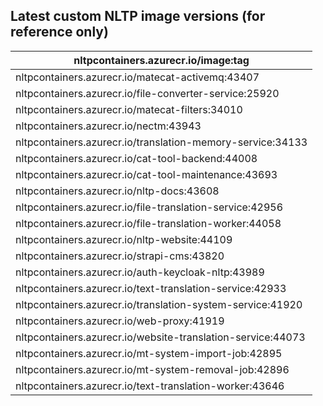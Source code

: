## Latest custom NLTP image versions (for reference only)

| **nltpcontainers.azurecr.io/image:tag** |
|-|
| nltpcontainers.azurecr.io/matecat-activemq:43407 |
| nltpcontainers.azurecr.io/file-converter-service:25920 |
| nltpcontainers.azurecr.io/matecat-filters:34010 |
| nltpcontainers.azurecr.io/nectm:43943 |
| nltpcontainers.azurecr.io/translation-memory-service:34133 |
| nltpcontainers.azurecr.io/cat-tool-backend:44008 |
| nltpcontainers.azurecr.io/cat-tool-maintenance:43693 |
| nltpcontainers.azurecr.io/nltp-docs:43608 |
| nltpcontainers.azurecr.io/file-translation-service:42956 |
| nltpcontainers.azurecr.io/file-translation-worker:44058 |
| nltpcontainers.azurecr.io/nltp-website:44109 |
| nltpcontainers.azurecr.io/strapi-cms:43820 |
| nltpcontainers.azurecr.io/auth-keycloak-nltp:43989 |
| nltpcontainers.azurecr.io/text-translation-service:42933 |
| nltpcontainers.azurecr.io/translation-system-service:41920 |
| nltpcontainers.azurecr.io/web-proxy:41919 |
| nltpcontainers.azurecr.io/website-translation-service:44073 |
| nltpcontainers.azurecr.io/mt-system-import-job:42895 |
| nltpcontainers.azurecr.io/mt-system-removal-job:42896 |
| nltpcontainers.azurecr.io/text-translation-worker:43646 |

